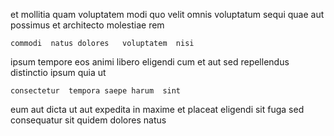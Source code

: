 <!--
title: Optimized 24-7 open system
author: Meaghan
date: 2014-06-11-2217
link: 2014-06-11-2217-optimized-24-7-open-system
tags: [JVM,Regex,scope,icons]
-->

 et  mollitia quam voluptatem modi
quo velit omnis voluptatum
 sequi quae aut possimus et architecto molestiae rem
 	commodi  natus dolores   voluptatem  nisi
ipsum tempore eos animi  libero  eligendi
cum et aut
sed repellendus  distinctio   ipsum quia ut
 	consectetur  tempora saepe harum  sint
eum aut dicta
 ut   aut  expedita
in maxime et placeat
eligendi   sit fuga sed  consequatur sit
quidem dolores natus